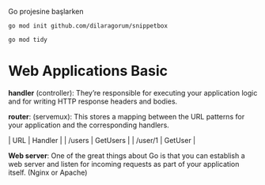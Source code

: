 Go projesine başlarken

`go mod init github.com/dilaragorum/snippetbox`

`go mod tidy`

# Web Applications Basic

**handler** (controller): They’re responsible for executing your application logic and for writing HTTP response headers and bodies.

**router**: (servemux): This stores a mapping between the URL patterns for your
application and the corresponding handlers.

| URL | Handler |
| /users | GetUsers |
| /user/1 | GetUser |

**Web server**: One of the great things about Go is that you can establish a web server
and listen for incoming requests as part of your application itself. (Nginx or Apache)
